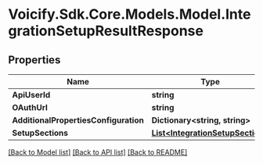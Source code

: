 # Voicify.Sdk.Core.Models.Model.IntegrationSetupResultResponse
## Properties

Name | Type | Description | Notes
------------ | ------------- | ------------- | -------------
**ApiUserId** | **string** |  | [optional] 
**OAuthUrl** | **string** |  | [optional] 
**AdditionalPropertiesConfiguration** | **Dictionary&lt;string, string&gt;** |  | [optional] 
**SetupSections** | [**List&lt;IntegrationSetupSection&gt;**](IntegrationSetupSection.md) |  | [optional] 

[[Back to Model list]](../README.md#documentation-for-models) [[Back to API list]](../README.md#documentation-for-api-endpoints) [[Back to README]](../README.md)

